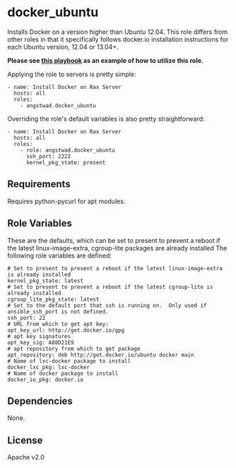 docker_ubuntu
========

Installs Docker on a version higher than Ubuntu 12.04.
This role differs from other roles in that it specifically follows docker.io installation instructions for each Ubuntu version, 12.04 or 13.04+.

**Please see [this playbook](https://github.com/angstwad/ansible-docker-rackspace) as an example of how to utilize this role.**

Applying the role to servers is pretty simple:
```
- name: Install Docker on Rax Server
  hosts: all
  roles:
    - angstwad.docker_ubuntu
```

Overriding the role's default variables is also pretty straightforward:
```
- name: Install Docker on Rax Server
  hosts: all
  roles:
    - role: angstwad.docker_ubuntu
      ssh_port: 2222
      kernel_pkg_state: present
```


Requirements
------------

Requires python-pycurl for apt modules.

Role Variables
--------------

These are the defaults, which can be set to present to prevent a reboot if the latest linux-image-extra, cgroup-lite packages are already installed
The following role variables are defined:

```
# Set to present to prevent a reboot if the latest linux-image-extra is already installed
kernel_pkg_state: latest
# Set to present to prevent a reboot if the latest cgroup-lite is already installed
cgroup_lite_pkg_state: latest
# Set to the default port that ssh is running on.  Only used if ansible_ssh_port is not defined.
ssh_port: 22
# URL from which to get apt key:
apt_key_url: http://get.docker.io/gpg
# apt key signatures
apt_key_sig: A88D21E9
# apt repository from which to get package
apt_repository: deb http://get.docker.io/ubuntu docker main
# Name of lxc-docker package to install
docker_lxc_pkg: lxc-docker
# Name of docker package to install
docker_io_pkg: docker.io

```

Dependencies
------------

None.

License
-------

Apache v2.0
